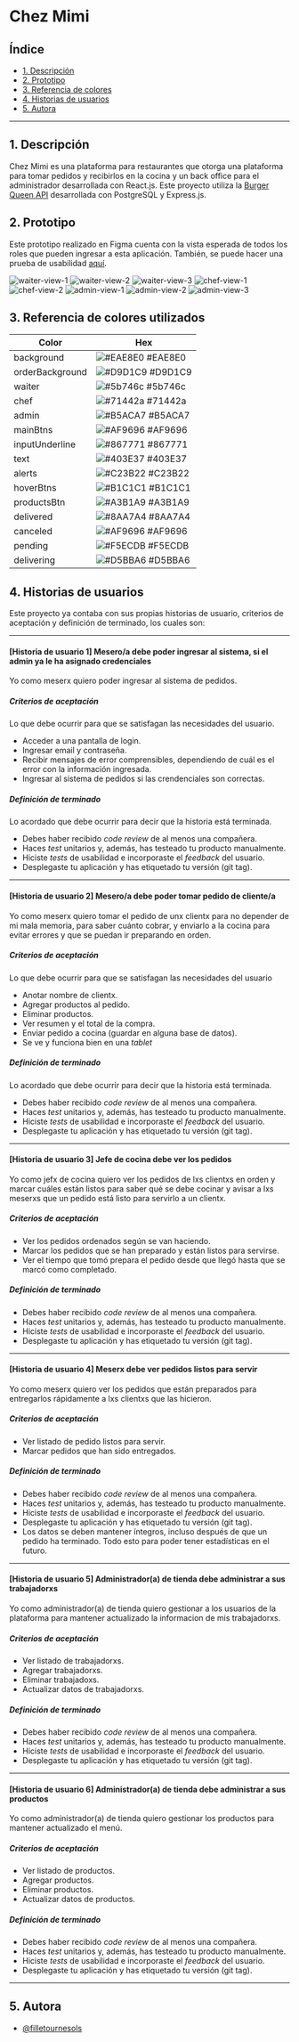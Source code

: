 # Chez Mimi

## Índice

* [1. Descripción](#1-descripción)
* [2. Prototipo](#2-prototipo)
* [3. Referencia de colores](#3-referencias-de-colores)
* [4. Historias de usuarios](#4-historias-de-usuarios)
* [5. Autora](#5-autora)

***

## 1. Descripción

Chez Mimi es una plataforma para restaurantes que otorga una plataforma para tomar pedidos y recibirlos en la cocina y un back office para el administrador desarrollada con React.js.
Este proyecto utiliza la [Burger Queen API](https://github.com/filletournesols/Burger-queen-api) desarrollada con PostgreSQL y Express.js.

## 2. Prototipo

Este prototipo realizado en Figma cuenta con la vista esperada de todos los roles que pueden ingresar a esta aplicación.
También, se puede hacer una prueba de usabilidad [aquí](https://www.figma.com/proto/EJ304LCLXMduJ4krHDJvGZ/ChezMimi?node-id=10-1084&scaling=scale-down&page-id=0%3A1&starting-point-node-id=10%3A1084&show-proto-sidebar=1).

![waiter-view-1](./assets/WaiterView1.png)
![waiter-view-2](./assets/WaiterView2.png)
![waiter-view-3](./assets/WaiterView3.png)
![chef-view-1](./assets/ChefView1.png)
![chef-view-2](./assets/ChefView2.png)
![admin-view-1](./assets/AdminView1.png)
![admin-view-2](./assets/AdminView2.png)
![admin-view-3](./assets/AdminView3.png)

## 3. Referencia de colores utilizados

| Color             | Hex                                                                |
| ----------------- | ------------------------------------------------------------------ |
| background | ![#EAE8E0](https://via.placeholder.com/10/EAE8E0?text=+) #EAE8E0 |
| orderBackground | ![#D9D1C9](https://via.placeholder.com/10/D9D1C9?text=+) #D9D1C9 |
| waiter | ![#5b746c](https://via.placeholder.com/10/5b746c?text=+) #5b746c |
| chef | ![#71442a](https://via.placeholder.com/10/71442a?text=+) #71442a |
| admin | ![#B5ACA7](https://via.placeholder.com/10/B5ACA7?text=+) #B5ACA7 |
| mainBtns | ![#AF9696](https://via.placeholder.com/10/AF9696?text=+) #AF9696 |
| inputUnderline | ![#867771](https://via.placeholder.com/10/867771?text=+) #867771 |
| text | ![#403E37](https://via.placeholder.com/10/403E37?text=+) #403E37 |
| alerts | ![#C23B22](https://via.placeholder.com/10/C23B22?text=+) #C23B22 |
| hoverBtns | ![#B1C1C1](https://via.placeholder.com/10/B1C1C1?text=+) #B1C1C1 |
| productsBtn | ![#A3B1A9](https://via.placeholder.com/10/A3B1A9?text=+) #A3B1A9 |
| delivered | ![#8AA7A4](https://via.placeholder.com/10/8AA7A4?text=+) #8AA7A4 |
| canceled | ![#AF9696](https://via.placeholder.com/10/AF9696?text=+) #AF9696 |
| pending | ![#F5ECDB](https://via.placeholder.com/10/F5ECDB?text=+) #F5ECDB |
| delivering | ![#D5BBA6](https://via.placeholder.com/10/D5BBA6?text=+) #D5BBA6 |

## 4. Historias de usuarios

Este proyecto ya contaba con sus propias historias de usuario, criterios de aceptación y definición de terminado, los cuales son:

***

#### [Historia de usuario 1] Mesero/a debe poder ingresar al sistema, si el admin ya le ha asignado credenciales

Yo como meserx quiero poder ingresar al sistema de pedidos.

##### Criterios de aceptación

Lo que debe ocurrir para que se satisfagan las necesidades del usuario.

* Acceder a una pantalla de login.
* Ingresar email y contraseña.
* Recibir mensajes de error comprensibles, dependiendo de cuál es el error
  con la información ingresada.
* Ingresar al sistema de pedidos si las crendenciales son correctas.

##### Definición de terminado

Lo acordado que debe ocurrir para decir que la historia está terminada.

* Debes haber recibido _code review_ de al menos una compañera.
* Haces _test_ unitarios y, además, has testeado tu producto manualmente.
* Hiciste _tests_ de usabilidad e incorporaste el _feedback_ del usuario.
* Desplegaste tu aplicación y has etiquetado tu versión (git tag).

***

#### [Historia de usuario 2] Mesero/a debe poder tomar pedido de cliente/a

Yo como meserx quiero tomar el pedido de unx clientx para no depender de mi mala
memoria, para saber cuánto cobrar, y enviarlo a la cocina para evitar errores y
que se puedan ir preparando en orden.

##### Criterios de aceptación

Lo que debe ocurrir para que se satisfagan las necesidades del usuario

* Anotar nombre de clientx.
* Agregar productos al pedido.
* Eliminar productos.
* Ver resumen y el total de la compra.
* Enviar pedido a cocina (guardar en alguna base de datos).
* Se ve y funciona bien en una _tablet_

##### Definición de terminado

Lo acordado que debe ocurrir para decir que la historia está terminada.

* Debes haber recibido _code review_ de al menos una compañera.
* Haces _test_ unitarios y, además, has testeado tu producto manualmente.
* Hiciste _tests_ de usabilidad e incorporaste el _feedback_ del usuario.
* Desplegaste tu aplicación y has etiquetado tu versión (git tag).

***

#### [Historia de usuario 3] Jefe de cocina debe ver los pedidos

Yo como jefx de cocina quiero ver los pedidos de lxs clientxs en orden y
marcar cuáles están listos para saber qué se debe cocinar y avisar a lxs meserxs
que un pedido está listo para servirlo a un clientx.

##### Criterios de aceptación

* Ver los pedidos ordenados según se van haciendo.
* Marcar los pedidos que se han preparado y están listos para servirse.
* Ver el tiempo que tomó prepara el pedido desde que llegó hasta que se
  marcó como completado.

##### Definición de terminado

* Debes haber recibido _code review_ de al menos una compañera.
* Haces _test_ unitarios y, además, has testeado tu producto manualmente.
* Hiciste _tests_ de usabilidad e incorporaste el _feedback_ del usuario.
* Desplegaste tu aplicación y has etiquetado tu versión (git tag).

***

#### [Historia de usuario 4] Meserx debe ver pedidos listos para servir

Yo como meserx quiero ver los pedidos que están preparados para entregarlos
rápidamente a lxs clientxs que las hicieron.

##### Criterios de aceptación

* Ver listado de pedido listos para servir.
* Marcar pedidos que han sido entregados.

##### Definición de terminado

* Debes haber recibido _code review_ de al menos una compañera.
* Haces _test_ unitarios y, además, has testeado tu producto manualmente.
* Hiciste _tests_ de usabilidad e incorporaste el _feedback_ del usuario.
* Desplegaste tu aplicación y has etiquetado tu versión (git tag).
* Los datos se deben mantener íntegros, incluso después de que un pedido ha
  terminado. Todo esto para poder tener estadísticas en el futuro.

***

#### [Historia de usuario 5] Administrador(a) de tienda debe administrar a sus trabajadorxs

Yo como administrador(a) de tienda quiero gestionar a los usuarios de
la plataforma para mantener actualizado la informacion de mis trabajadorxs.

##### Criterios de aceptación

* Ver listado de trabajadorxs.
* Agregar trabajadorxs.
* Eliminar trabajadoxs.
* Actualizar datos de trabajadorxs.

##### Definición de terminado

* Debes haber recibido _code review_ de al menos una compañera.
* Haces _test_ unitarios y, además, has testeado tu producto manualmente.
* Hiciste _tests_ de usabilidad e incorporaste el _feedback_ del usuario.
* Desplegaste tu aplicación y has etiquetado tu versión (git tag).

***

#### [Historia de usuario 6] Administrador(a) de tienda debe administrar a sus productos

Yo como administrador(a) de tienda quiero gestionar los productos
para mantener actualizado el menú.

##### Criterios de aceptación

* Ver listado de productos.
* Agregar productos.
* Eliminar productos.
* Actualizar datos de productos.

##### Definición de terminado

* Debes haber recibido _code review_ de al menos una compañera.
* Haces _test_ unitarios y, además, has testeado tu producto manualmente.
* Hiciste _tests_ de usabilidad e incorporaste el _feedback_ del usuario.
* Desplegaste tu aplicación y has etiquetado tu versión (git tag).

***

## 5. Autora

- [@filletournesols](https://github.com/filletournesols)